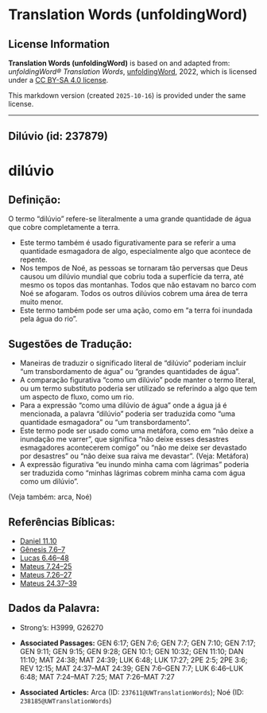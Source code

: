 # Translation Words (unfoldingWord)

## License Information

**Translation Words (unfoldingWord)** is based on and adapted from: _unfoldingWord® Translation Words_, [unfoldingWord](https://unfoldingword.org/utw), 2022, which is licensed under a [CC BY-SA 4.0 license](https://creativecommons.org/licenses/by-sa/4.0/legalcode.en).

This markdown version (created `2025-10-16`) is provided under the same license.



--------------------------------

## Dilúvio (id: 237879)

dilúvio
=======

Definição:
----------

O termo “dilúvio” refere\-se literalmente a uma grande quantidade de água que cobre completamente a terra.

* Este termo também é usado figurativamente para se referir a uma quantidade esmagadora de algo, especialmente algo que acontece de repente.
* Nos tempos de Noé, as pessoas se tornaram tão perversas que Deus causou um dilúvio mundial que cobriu toda a superfície da terra, até mesmo os topos das montanhas. Todos que não estavam no barco com Noé se afogaram. Todos os outros dilúvios cobrem uma área de terra muito menor.
* Este termo também pode ser uma ação, como em “a terra foi inundada pela água do rio”.

Sugestões de Tradução:
----------------------

* Maneiras de traduzir o significado literal de “dilúvio” poderiam incluir “um transbordamento de água” ou “grandes quantidades de água”.
* A comparação figurativa “como um dilúvio” pode manter o termo literal, ou um termo substituto poderia ser utilizado se referindo a algo que tem um aspecto de fluxo, como um rio.
* Para a expressão “como uma dilúvio de água” onde a água já é mencionada, a palavra “dilúvio” poderia ser traduzida como “uma quantidade esmagadora” ou “um transbordamento”.
* Este termo pode ser usado como uma metáfora, como em “não deixe a inundação me varrer”, que significa “não deixe esses desastres esmagadores acontecerem comigo” ou “não me deixe ser devastado por desastres” ou “não deixe sua raiva me devastar”. (Veja: Metáfora)
* A expressão figurativa “eu inundo minha cama com lágrimas” poderia ser traduzida como “minhas lágrimas cobrem minha cama com água como um dilúvio”.

(Veja também: arca, Noé)

Referências Bíblicas:
---------------------

* [Daniel 11\.10](https://ref.ly/Dan11:10)
* [Gênesis 7\.6–7](https://ref.ly/Gen7:6-Gen7:7)
* [Lucas 6\.46–48](https://ref.ly/Luke6:46-Luke6:48)
* [Mateus 7\.24–25](https://ref.ly/Matt7:24-Matt7:25)
* [Mateus 7\.26–27](https://ref.ly/Matt7:26-Matt7:27)
* [Mateus 24\.37–39](https://ref.ly/Matt24:37-Matt24:39)

Dados da Palavra:
-----------------

* Strong’s: H3999, G26270

* **Associated Passages:** GEN 6:17; GEN 7:6; GEN 7:7; GEN 7:10; GEN 7:17; GEN 9:11; GEN 9:15; GEN 9:28; GEN 10:1; GEN 10:32; GEN 11:10; DAN 11:10; MAT 24:38; MAT 24:39; LUK 6:48; LUK 17:27; 2PE 2:5; 2PE 3:6; REV 12:15; MAT 24:37–MAT 24:39; GEN 7:6–GEN 7:7; LUK 6:46–LUK 6:48; MAT 7:24–MAT 7:25; MAT 7:26–MAT 7:27
* **Associated Articles:** Arca (ID: `237611@UWTranslationWords`); Noé (ID: `238185@UWTranslationWords`)


